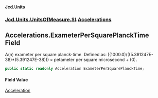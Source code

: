 #### [Jcd.Units](index.md 'index')
### [Jcd.Units.UnitsOfMeasure.SI](Jcd.Units.UnitsOfMeasure.SI.md 'Jcd.Units.UnitsOfMeasure.SI').[Accelerations](Accelerations.md 'Jcd.Units.UnitsOfMeasure.SI.Accelerations')

## Accelerations.ExameterPerSquarePlanckTime Field

A(n) exameter per square planck-time. Defined as: ((1000.0)/((5.391247E-38)*(5.391247E-38))) × petameter per square microsecond + (0).

```csharp
public static readonly Acceleration ExameterPerSquarePlanckTime;
```

#### Field Value
[Acceleration](Acceleration.md 'Jcd.Units.UnitTypes.Acceleration')